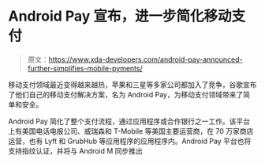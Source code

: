 # Android Pay 宣布，进一步简化移动支付

> 原文：<https://www.xda-developers.com/android-pay-announced-further-simplifies-mobile-pyments/>

移动支付领域最近变得越来越热，苹果和三星等多家公司都加入了竞争，谷歌宣布了他们自己的移动支付解决方案，名为 Android Pay，为移动支付领域带来了简单和安全。

Android Pay 简化了整个支付流程，通过应用程序或合作银行之一工作。该平台上有美国电话电报公司、威瑞森和 T-Mobile 等美国主要运营商，在 70 万家商店运营，也有 Lyft 和 GrubHub 等应用程序的应用程序内。Android Pay 平台也将支持指纹认证，并将与 Android M 同步推出